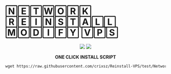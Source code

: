 <p align="center"><h1><b>🄽🄴🅃🅆🄾🅁🄺 🅁🄴🄸🄽🅂🅃🄰🄻🄻 🄼🄾🄳🄸🄵🅈 🅅🄿🅂</h1></b>
  <p align="center">
    <img src="https://img.shields.io/badge/Debian-D70A53?style=for-the-badge&logo=debian&logoColor=white)https://img.shields.io/badge/Debian-D70A53?style=for-the-badge&logo=debian&logoColor=white)">
    <img src="https://img.shields.io/badge/Ubuntu-E95420?style=for-the-badge&logo=ubuntu&logoColor=white">
</p>
</p>
<p align="center"><b>ONE CLICK INSTALL SCRIPT</b>
</p>

```html
wget https://raw.githubusercontent.com/crixsz/Reinstall-VPS/test/Network-Reinstall-System-Modify.sh &&chmod +x Network-Reinstall-System-Modify.sh && bash Network-Reinstall-System-Modify.sh
```
